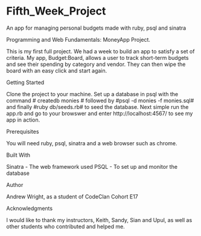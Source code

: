 # Fifth_Week_Project
An app for managing personal budgets made with ruby, psql and sinatra


Programming and Web Fundamentals: MoneyApp Project.

This is my first full project. We had a week to build an app to satisfy a set of criteria. My app, Budget:Board, allows a user to track short-term budgets and see their spending by category and vendor. They can then wipe the board with an easy click and start again.



Getting Started

Clone the project to your machine. Set up a database in psql with the command # createdb monies # followed by #psql -d monies -f monies.sql# and finally #ruby db/seeds.rb# to seed the database.
Next simple run the app.rb and go to your browswer and enter http://localhost:4567/ to see my app in action.


Prerequisites

You will need ruby, psql, sinatra and a web browser such as chrome.




Built With

Sinatra - The web framework used
PSQL - To set up and monitor the database



Author

Andrew Wright, as a student of CodeClan Cohort E17



Acknowledgments

I would like to thank my instructors, Keith, Sandy, Sian and Upul, as well as other students who contributed and helped me.
